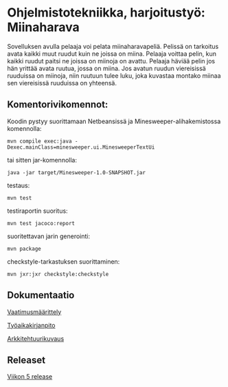 # **Ohjelmistotekniikka, harjoitustyö: Miinaharava**

Sovelluksen avulla pelaaja voi pelata miinaharavapeliä. Pelissä on tarkoitus avata kaikki muut ruudut kuin ne joissa on miina. Pelaaja voittaa pelin, kun kaikki ruudut paitsi ne joissa on miinoja on avattu. Pelaaja häviää pelin jos hän yrittää avata ruutua, jossa on miina. Jos avatun ruudun viereisissä ruuduissa on miinoja, niin ruutuun tulee luku, joka kuvastaa montako miinaa sen viereisissä ruuduissa on yhteensä.


## Komentorivikomennot:

Koodin pystyy suorittamaan Netbeansissä ja Minesweeper-alihakemistossa komennolla: 
```
mvn compile exec:java -Dexec.mainClass=minesweeper.ui.MinesweeperTextUi
```
tai sitten jar-komennolla:
```
java -jar target/Minesweeper-1.0-SNAPSHOT.jar 
```

testaus:
```
mvn test
```
testiraportin suoritus:
```
mvn test jacoco:report
```
suoritettavan jarin generointi:
```
mvn package
```

checkstyle-tarkastuksen suorittaminen:
```
mvn jxr:jxr checkstyle:checkstyle
```


## Dokumentaatio

[Vaatimusmäärittely](https://github.com/jullebli/ot-harjoitustyo/blob/master/dokumentaatio/vaatimusmaarittely.md)

[Työaikakirjanpito](https://github.com/jullebli/ot-harjoitustyo/blob/master/dokumentaatio/tuntikirjanpito.md)

[Arkkitehtuurikuvaus](https://github.com/jullebli/ot-harjoitustyo/blob/master/dokumentaatio/arkkitehtuuri.md)


## Releaset

[Viikon 5 release](https://github.com/jullebli/ot-harjoitustyo/releases/tag/viikko5)
